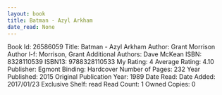 ```yaml
---
layout: book
title: Batman - Azyl Arkham
date_read: None
---
```


Book Id: 26586059
Title: Batman - Azyl Arkham
Author: Grant Morrison
Author l-f: Morrison, Grant
Additional Authors: Dave McKean
ISBN: 8328110539
ISBN13: 9788328110533
My Rating: 4
Average Rating: 4.10
Publisher: Egmont
Binding: Hardcover
Number of Pages: 232
Year Published: 2015
Original Publication Year: 1989
Date Read: 
Date Added: 2017/01/23
Exclusive Shelf: read
Read Count: 1
Owned Copies: 0

